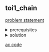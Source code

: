 ## toi1_chain
[problem statement](https://programming.in.th/tasks/toi1_chain)

<details>
  <summary>prerequisites</summary>
  <p>brute force</p>
</details>

<details>
  <summary>solution</summary>
  <p>โจทย์ให้เราหาคำสุดท้ายก่อนที่โซ่คำแรกจะขาด เนื่องจาก constraint ในข้อที่ $N ≤ 30000$ และ $L ≤ 1000$ ทำให้เราสามารถทำตรงๆได้เลยใน โดยในเราก็ input แต่ละ string มาแล้วก็ check ความแตกต่างระหว่าง string นี้ กับ string ก่อนหน้า ถ้าพอว่าแตกต่างกันเกิน 2 ตำแหน่งก็ print string นี้ออกมาแล้วทำการจบ program เนื่องจากมีจำนวน string = $N$ และการทำการ check ความแตกต่างในแต่ละรอบต้องทำ $L$ รอบ จึงได้ TC = $O(NL)$</p>
  <video src="https://github.com/user-attachments/assets/5e0ce20e-6ea8-4ca3-8dd1-98f2e55d12e3" width="600" autoplay></video>
</details>

[ac code](./toi01_chain.cpp)
